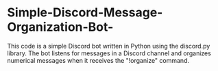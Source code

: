 # Simple-Discord-Message-Organization-Bot-
This code is a simple Discord bot written in Python using the discord.py library. The bot listens for messages in a Discord channel and organizes numerical messages when it receives the "!organize" command.
